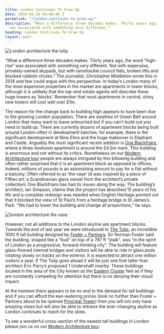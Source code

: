 ```yaml
---
title: London Continues To Grow Up
date: 2019-02-28 09:48:00 Z
permalink: "/london-continues-to-grow-up/"
description: “What a difference three decades makes. Thirty years ago, the word “high-rise”
  was associated with something very different."
heading: London Continues To Grow Up
layout: post
---
```


![London architecture the tulip](/uploads/The%20Tulip.jpg)

“What a difference three decades makes. Thirty years ago, the word “high-rise” was associated with something very different. Not with expensive, privately-owned skypads, but with ramshackle council flats, broken lifts and blocked rubbish chutes.”  The journalist, Christopher Middleton wrote this in 2014 and few could argue with this perspective.  In today’s London many of the most expensive properties in the market are apartments in tower blocks, although it is unlikely that the top-end estate agents will describe these huge towers as ‘blocks’.  Remember that most apartments in central, shiny new towers will cost well over £1m. 

 

The reason for the change back to building high appears to have been due to the growing London population.  There are swathes of Green Belt around London that many want to leave untouched but if you can’t build out you need to build up.  There are currently dozens of apartment blocks being built around London often in development batches; for example, there is the significant development at Nine Elms and the huge makeover in Elephant and Castle.  Arguably the most significant recent addition is [One Blackfriars](https://www.berkeleygroup.co.uk/developments/london/southwark/one-blackfriars), where a three-bedroom apartment is around the £4.5m mark.  This building is enormous and not without its critics.  Nonetheless on our [Modern Architecture tour](https://www.insider-london.co.uk/tours/modern-architecture-tour/) people are always intrigued by this billowing building and often rather surprised that it is an apartment block as opposed to offices.  Indeed, millions of pounds is an astonishing amount to pay for a flat without a balcony.  Often referred to as ‘the vase’ (it was inspired by a piece of Fifties art: a Scandinavian glass vessel from the architect’s private collection) One Blackfriars has had its issues along the way.  The building’s architect, Ian Simpson, claims that the project has absorbed 15 years of his life and a complete redesign was needed when English Heritage pointed out that it blocked the view of St Paul’s from a heritage bridge in St James’s Park. “We had to lower the building and change all proportions,” he says. 

 ![london architecture the vase](/uploads/the%20vase.jpg)

However, not all additions to the London skyline are apartment blocks.  Towards the end of last year we were introduced to [The Tulip](https://www.telegraph.co.uk/property/commercial/may-become-city-londons-newest-tallest-skyscraper-tulip/), an incredible 1000 ft tall building designed by [Foster + Partners](https://www.fosterandpartners.com/).  Sir Norman Foster said the building, shaped like a “bud” on top of a 787 ft “stalk”, was “in the spirit of London as a progressive, forward-thinking city”.  The building will feature glass-floored internal bridges and visitors will be able to ride in glass pods rotating slowly on tracks on the exterior. It is expected to attract one million visitors a year.  If The Tulip goes ahead it will be just one foot taller than architect Eric Parry’s proposed 1 Undershaft nearby.  These buildings located in the area of the City known as the [Eastern Cluster](http://easternclusterarea.london/) feel as if they are constantly competing for attention but there is no denying their visual impact. 

 

At the moment there appears to be no end to the demand for tall buildings and if you can afford the eye-watering prices (look no further than Foster + Partners about to be opened [Principal Tower](https://www.principaltower.com/)) then you will not only have amazing views but will also be able to witness the ever-changing skyline as London continues to reach for the skies. 

 

To see a wonderful cross-section of the newest tall buildings in London please join us on our [Modern Architecture tour](https://www.insider-london.co.uk/tours/modern-architecture-tour/). 